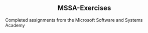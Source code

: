 ## <div align="center">MSSA-Exercises</div>
Completed assignments from the Microsoft Software and Systems Academy
